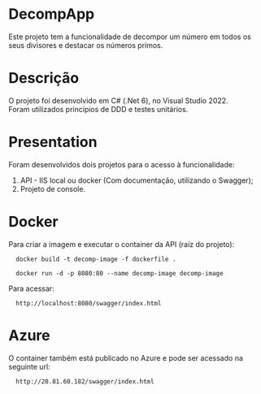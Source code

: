 # DecompApp

Este projeto tem a funcionalidade de decompor um número em todos os seus divisores e destacar os números primos.

# Descrição

O projeto foi desenvolvido em C# (.Net 6), no Visual Studio 2022.  
Foram utilizados princípios de DDD e testes unitários.

# Presentation

Foram desenvolvidos dois projetos para o acesso à funcionalidade:  

1. API - IIS local ou docker (Com documentação, utilizando o Swagger);
2. Projeto de console.

# Docker

Para criar a imagem e executar o container da API (raíz do projeto):

```
  docker build -t decomp-image -f dockerfile .
```

```
  docker run -d -p 8080:80 --name decomp-image decomp-image
```

Para acessar:

```
  http://localhost:8080/swagger/index.html
```

# Azure

O container também está publicado no Azure e pode ser acessado na seguinte url:

```
  http://20.81.60.182/swagger/index.html
```
